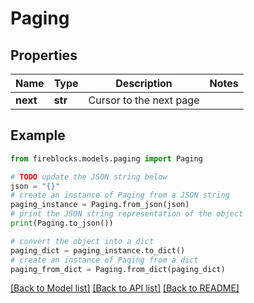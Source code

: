 # Paging


## Properties

Name | Type | Description | Notes
------------ | ------------- | ------------- | -------------
**next** | **str** | Cursor to the next page | 

## Example

```python
from fireblocks.models.paging import Paging

# TODO update the JSON string below
json = "{}"
# create an instance of Paging from a JSON string
paging_instance = Paging.from_json(json)
# print the JSON string representation of the object
print(Paging.to_json())

# convert the object into a dict
paging_dict = paging_instance.to_dict()
# create an instance of Paging from a dict
paging_from_dict = Paging.from_dict(paging_dict)
```
[[Back to Model list]](../README.md#documentation-for-models) [[Back to API list]](../README.md#documentation-for-api-endpoints) [[Back to README]](../README.md)


